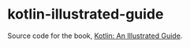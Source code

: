 # kotlin-illustrated-guide
Source code for the book, [Kotlin: An Illustrated Guide](https://typealias.com/start).
